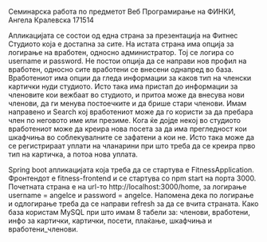 Семинарска работа по предметот Веб Програмирање на ФИНКИ, Ангела Кралевска 171514

Апликацијата се состои од една страна за презентација на Фитнес Студиото која е достапна за сите. На истата страна има опција за логирање на вработен, односно администратор. Тој се логира со username и password. Не постои опција да се направи нов профил на вработен, односно сите вработени се внесени однапред во база. Вработениот има опции да гледа информации за каков тип на членски картички нуди студиото. Исто така има пристап до информации за членовите кои вежбаат во студиото, и притоа може да внесува нови членови, да ги менува постоечките и да брише стари членови. Имам направено и Search кој вработениот може да го користи за да пребара член по неговото име или презиме. Кога ќе дојде некој во студиото вработениот може да креира нова посета за да има прегледност кои шкафчиња во соблекувалните се зафатени а кои не. Исто така може да се регистрираат уплати на чланарини при што треба да се креира прво тип на картичка, а потоа нова уплата. 

Spring boot апликацијата која треба да се стартува е FitnessApplication. Фронтендот е fitness-frontend и се стартува со npm start на порта 3000. Почетната страна е на url-то http://localhost:3000/home, за логирање username = angelce и password = angelce. Напомена дека по логирање и одлогирање треба да се направи refresh за да се вчита страната. Како база користам MySQL при што имам 8 табели за: членови, вработени, инфо за картички, картички, посети, плаќање, шкафчиња и вработени_членови.
